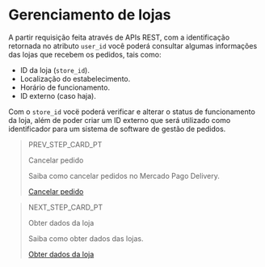 # Gerenciamento de lojas

A partir requisição feita através de APIs REST, com a identificação retornada no atributo `user_id` você poderá consultar algumas informações das lojas que recebem os pedidos, tais como:
 
* ID da loja (`store_id`).
* Localização do estabelecimento.
* Horário de funcionamento.
* ID externo (caso haja). 

Com o `store_id` vocë poderá verificar e alterar o status de funcionamento da loja, além de poder criar um ID externo que será utilizado como identificador para um sistema de software de gestão de pedidos.

> PREV_STEP_CARD_PT
>
> Cancelar pedido
>
> Saiba como cancelar pedidos no Mercado Pago Delivery.
>
> [Cancelar pedido](https://www.mercadopago[FAKER][URL][DOMAIN]/developers/pt/guides/mp-delivery/cancel-order)

> NEXT_STEP_CARD_PT
>
> Obter dados da loja
>
> Saiba como obter dados das lojas.
>
> [Obter dados da loja](https://www.mercadopago[FAKER][URL][DOMAIN]/developers/pt/guides/mp-delivery/store-data)